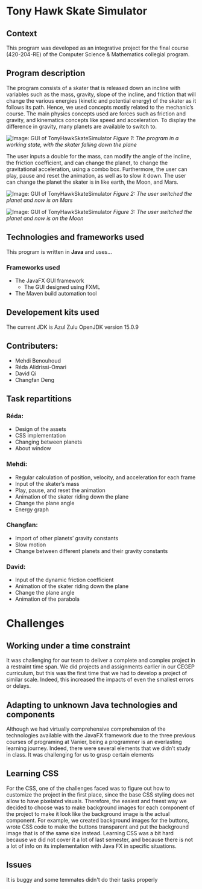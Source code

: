 # Tony Hawk Skate Simulator

## Context

This program was developed as an integrative project for the final course (420-204-RE) of the Computer Science & Mathematics collegial program.

## Program description

The program consists of a skater that is released down an incline with variables such as the mass,
gravity, slope of the incline, and friction that will change the various energies (kinetic and potential energy) of the skater as it follows its path. Hence, we used concepts mostly related to
the mechanic’s course. The main physics concepts used are forces such as friction and gravity,
and kinematics concepts like speed and acceleration. To display the difference in gravity, many
planets are available to switch to.

![Image: GUI of TonyHawkSkateSimulator](https://drive.google.com/uc?export=view&id=16EJoFRg-byruXqES6SnnaP_LYxcc2bCb)
*Figure 1: The program in a working state, with the skater falling down the plane*

The user inputs a double for the mass, can modify the angle of the incline, the friction
coefficient, and can change the planet, to change the gravitational acceleration, using a combo
box. Furthermore, the user can play, pause and reset the animation, as well as to slow it down.
The user can change the planet the skater is in like earth, the Moon, and Mars.


![Image: GUI of TonyHawkSkateSimulator](https://i.imgur.com/CE0t0ww.png)
*Figure 2: The user switched the planet and now is on Mars*


![Image: GUI of TonyHawkSkateSimulator](https://i.imgur.com/BMAgSTW.png)
*Figure 3: The user switched the planet and now is on the Moon*


## Technologies and frameworks used

This program is written in **Java** and uses...

### Frameworks used

* The JavaFX GUI framework
    * The GUI designed using FXML
* The Maven build automation tool

## Developement kits used

The current JDK is Azul Zulu OpenJDK version 15.0.9

## Contributers:
* Mehdi Benouhoud
* Réda Alidrissi-Omari
* David Qi
* Changfan Deng

## Task repartitions

### Réda:
* Design of the assets 
* CSS implementation
* Changing between planets 
* About window

### Mehdi:
* Regular calculation of position, velocity, and acceleration for each frame
* Input of the skater’s mass
* Play, pause, and reset the animation
* Animation of the skater riding down the plane
* Change the plane angle
* Energy graph 
### Changfan:
* Import of other planets’ gravity constants
* Slow motion
* Change between different planets and their gravity constants
### David:
* Input of the dynamic friction coefficient
* Animation of the skater riding down the plane
* Change the plane angle
* Animation of the parabola

# Challenges

## Working under a time constraint

It was challenging for our team to deliver a complete and complex project in a restraint time span. We did projects and assignments earlier in our CEGEP curriculum, but this was the first time that we had to develop a project of similar scale. Indeed, this increased the impacts of even the smallest errors or delays. 

## Adapting to unknown Java technologies and components

Although we had virtually comprehensive comprehension of the technologies available with the JavaFX framework due to the three previous courses of programing at Vanier, being a programmer is an everlasting learning journey. Indeed, there were several elements that we didn’t study in class. It was challenging for us to grasp certain elements

## Learning CSS 

For the CSS, one of the challenges faced was to figure out how to customize the project in the first place, since the base CSS styling does not allow to have pixelated visuals. Therefore, the easiest and freest way we decided to choose was to make background images for each component of the project to make it look like the background image is the actual component. For example, we created background images for the buttons, wrote CSS code to make the buttons transparent and put the background image that is of the same size instead. Learning CSS was a bit hard because we did not cover it a lot of last semester, and because there is not a lot of info on its implementation with Java FX in specific situations.

## Issues

It is buggy and some temmates didn't do their tasks properly






